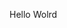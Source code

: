 Hello Wolrd















































































































































































































































































































































































































































































































































































































































































































































































































































































































































































































































































































































































































































































































































































































































































































































































































































































































































































































































































































































































































































































































































































































































































































































































































































































































































































































































































































































































































































































































































































































































































































































































